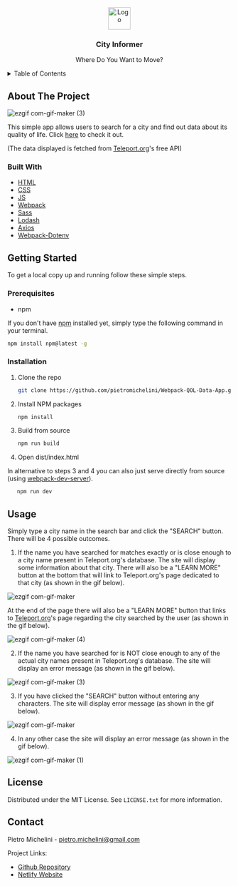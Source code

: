 <!-- PROJECT LOGO -->
<div align="center">
  <a href="https://github.com/github_username/repo_name">
    <img src="src/assets/img/favicon.ico" alt="Logo" width="50" height="50">
  </a>
<h3 align="center">City Informer</h3>
</div>
<p align="center">
    Where Do You Want to Move?
  </p>

<!-- TABLE OF CONTENTS -->
<details>
  <summary>Table of Contents</summary>
  <ol>
    <li>
      <a href="#about-the-project">About The Project</a>
      <ul>
        <li><a href="#built-with">Built With</a></li>
      </ul>
    </li>
    <li>
      <a href="#getting-started">Getting Started</a>
      <ul>
        <li><a href="#prerequisites">Prerequisites</a></li>
        <li><a href="#installation">Installation</a></li>
      </ul>
    </li>
    <li><a href="#usage">Usage</a></li>
    <li><a href="#license">License</a></li>
    <li><a href="#contact">Contact</a></li>
  </ol>
</details>

<!-- ABOUT THE PROJECT -->
## About The Project

![ezgif com-gif-maker (3)](https://user-images.githubusercontent.com/95065307/171331206-db27c718-662f-4dfd-ac4e-54ff4ef803ee.gif)

This simple app allows users to search for a city and find out data about its quality of life.
Click [here](https://fascinating-pie-7a403c.netlify.app/) to check it out.

(The data displayed is fetched from [Teleport.org](https://developers.teleport.org/api/)'s free API)


### Built With
* [HTML](https://en.wikipedia.org/wiki/HTML)
* [CSS](https://en.wikipedia.org/wiki/CSS)
* [JS](https://en.wikipedia.org/wiki/JavaScript)
* [Webpack](https://webpack.js.org)
* [Sass](https://sass-lang.com/)
* [Lodash](https://lodash.com)
* [Axios](https://axios-http.com/)
* [Webpack-Dotenv](https://www.npmjs.com/package/dotenv-webpack)

<!-- GETTING STARTED -->
## Getting Started

To get a local copy up and running follow these simple steps.

### Prerequisites

* npm

If you don't have [npm](https://docs.npmjs.com/downloading-and-installing-node-js-and-npm) installed yet, simply type the following command in your terminal.

  ```sh
  npm install npm@latest -g
  ```

### Installation

1. Clone the repo
   ```sh
   git clone https://github.com/pietromichelini/Webpack-QOL-Data-App.git
   ```
2. Install NPM packages
   ```sh
   npm install
   ```
3. Build from source 
   ```sh
   npm run build
   ```
4. Open dist/index.html 

In alternative to steps 3 and 4 you can also just serve directly from source (using [webpack-dev-server](https://webpack.js.org/configuration/dev-server/)).
```sh
   npm run dev
   ```
   
## Usage

Simply type a city name in the search bar and click the "SEARCH" button. There will be 4 possible outcomes.

1. If the name you have searched for matches exactly or is close enough to a city name present in Teleport.org's database. The site will display some information about that city. There will also be a "LEARN MORE" button at the bottom that will link to Teleport.org's page dedicated to that city (as shown in the gif below).

![ezgif com-gif-maker](https://user-images.githubusercontent.com/95065307/171222921-88c37db1-877f-449a-b5f6-92974d3376f7.gif)

At the end of the page there will also be a "LEARN MORE" button that links to [Teleport.org](https://developers.teleport.org/api/)'s page regarding the city searched by the user (as shown in the gif below).

![ezgif com-gif-maker (4)](https://user-images.githubusercontent.com/95065307/171331574-71c5241f-9f65-4ce5-bf07-23e0be3d1731.gif)

2. If the name you have searched for is NOT close enough to any of the actual city names present in Teleport.org's database. The site will display an error message (as shown in the gif below).

![ezgif com-gif-maker (3)](https://user-images.githubusercontent.com/95065307/171223535-2dfd26dd-3a15-4883-b74d-b363d74872fe.gif)

3. If you have clicked the "SEARCH" button without entering any characters. The site will display error message (as shown in the gif below).

![ezgif com-gif-maker](https://user-images.githubusercontent.com/95065307/171325223-944930d0-9e86-40f7-828c-f4a98828bed0.gif)


4. In any other case the site will display an error message (as shown in the gif below).

![ezgif com-gif-maker (1)](https://user-images.githubusercontent.com/95065307/171325244-d85c37f3-8604-4acb-80b2-1c3da43dfa19.gif)


<!-- LICENSE -->
## License

Distributed under the MIT License. See `LICENSE.txt` for more information.

<!-- CONTACT -->
## Contact

Pietro Michelini - pietro.michelini@gmail.com

Project Links: 
- [Github Repository](https://github.com/github_username/repo_name)
- [Netlify Website](https://fascinating-pie-7a403c.netlify.app/)

